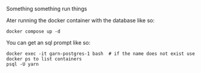 Something something run things

Ater running the docker container with the database like so:
```
docker compose up -d
```

You can get an sql prompt like so:
```
docker exec -it garn-postgres-1 bash  # if the name does not exist use docker ps to list containers
psql -U yarn
```
